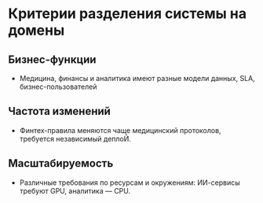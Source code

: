 # Критерии разделения системы на домены

## Бизнес-функции
  - Медицина, финансы и аналитика имеют разные модели данных, SLA, бизнес-пользователей

## Частота изменений
  - Финтех-правила меняются чаще медицинский протоколов, требуется независимый деплоЙ.

## Масштабируемость
  - Различные требования по ресурсам и окружениям: ИИ-сервисы требуют GPU, аналитика — CPU.

